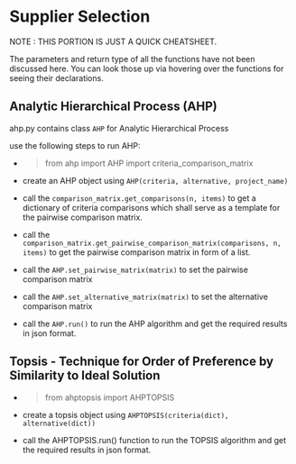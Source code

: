 # Supplier Selection

NOTE : THIS PORTION IS JUST A QUICK CHEATSHEET.    

The parameters and return type of all the functions have not been discussed here. You can look those up via hovering over the functions for seeing their declarations. 

## Analytic Hierarchical Process (AHP)

ahp.py contains class ```AHP``` for Analytic Hierarchical Process

use the following steps to run AHP:

*   >from ahp import AHP
    >import criteria_comparison_matrix
    

* create an AHP object using ```AHP(criteria, alternative, project_name)```

* call the ```comparison_matrix.get_comparisons(n, items)``` to get a dictionary of criteria comparisons which shall serve as a template for the pairwise comparison matrix.

* call the ```comparison_matrix.get_pairwise_comparison_matrix(comparisons, n, items)``` to get the pairwise comparison matrix in form of a list.

* call the ```AHP.set_pairwise_matrix(matrix)``` to set the pairwise comparison matrix 

* call the ```AHP.set_alternative_matrix(matrix)``` to set the alternative comparison matrix

* call the ```AHP.run()``` to run the AHP algorithm and get the required results in json format.


## Topsis - Technique for Order of Preference by Similarity to Ideal Solution

*   > from ahptopsis import AHPTOPSIS

* create a topsis object using ```AHPTOPSIS(criteria(dict), alternative(dict))```

* call the AHPTOPSIS.run() function to run the TOPSIS algorithm and get the required results in json format.
